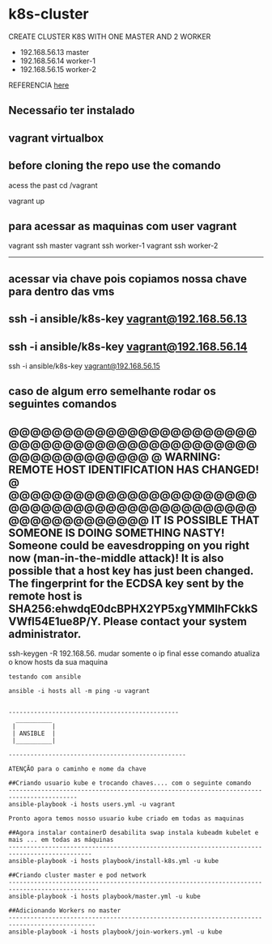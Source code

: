 # k8s-cluster

CREATE CLUSTER K8S WITH ONE MASTER AND 2 WORKER

* 192.168.56.13 master
* 192.168.56.14 worker-1
* 192.168.56.15 worker-2

REFERENCIA [here](https://baykara.medium.com/setup-own-kubernetes-cluster-via-virtualbox-99a82605bfcc)

Necessaŕio ter instalado
-----------------------------------------------------------
vagrant
virtualbox
-------------------------------------------------------------

before cloning the repo use the comando
--------------------------------------------------------------------------------------------------
acess the past 
cd /vagrant 

vagrant up

para acessar as maquinas com user vagrant 
----------------------------------------------------------------------------------------------
vagrant ssh master
vagrant ssh worker-1
vagrant ssh worker-2

-------------------------------------
acessar via chave pois copiamos nossa chave para dentro das vms
----------------------------------------
ssh -i ansible/k8s-key vagrant@192.168.56.13
-------------------------------------------
ssh -i ansible/k8s-key vagrant@192.168.56.14
--------------------------------------------
ssh -i ansible/k8s-key vagrant@192.168.56.15

caso de algum erro semelhante rodar os seguintes comandos
------------------------------------------------------------------------
@@@@@@@@@@@@@@@@@@@@@@@@@@@@@@@@@@@@@@@@@@@@@@@@@@@@@@@@@@@
@    WARNING: REMOTE HOST IDENTIFICATION HAS CHANGED!     @
@@@@@@@@@@@@@@@@@@@@@@@@@@@@@@@@@@@@@@@@@@@@@@@@@@@@@@@@@@@
IT IS POSSIBLE THAT SOMEONE IS DOING SOMETHING NASTY!
Someone could be eavesdropping on you right now (man-in-the-middle attack)!
It is also possible that a host key has just been changed.
The fingerprint for the ECDSA key sent by the remote host is
SHA256:ehwdqE0dcBPHX2YP5xgYMMIhFCkkSVWfI54E1ue8P/Y.
Please contact your system administrator.
---------------------------------------------------------------------------------


ssh-keygen -R 192.168.56.   mudar somente o ip final 
 esse comando atualiza o know hosts da sua maquina

```
testando com ansible 

ansible -i hosts all -m ping -u vagrant 


-----------------------------------------------
  __________ 
 |          |
 | ANSIBLE  |
 |__________|
 
-------------------------------------------------

ATENÇÃO para o caminho e nome da chave 

##Criando usuario kube e trocando chaves.... com o seguinte comando 
-----------------------------------------------------------------------------------------
ansible-playbook -i hosts users.yml -u vagrant

Pronto agora temos nosso usuario kube criado em todas as maquinas 

##Agora instalar containerD desabilita swap instala kubeadm kubelet e mais ... em todas as máquinas
---------------------------------------------------------------------------------------------
ansible-playbook -i hosts playbook/install-k8s.yml -u kube

##Criando cluster master e pod network 
-----------------------------------------------------------------------------------------------
ansible-playbook -i hosts playbook/master.yml -u kube

##Adicionando Workers no master
----------------------------------------------------------------------------------------------
ansible-playbook -i hosts playbook/join-workers.yml -u kube